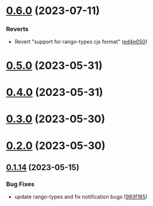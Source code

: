 # [0.6.0](https://github.com/rango-exchange/rango-client/compare/provider-binance-chain-wallet@0.5.0...provider-binance-chain-wallet@0.6.0) (2023-07-11)


### Reverts

* Revert "support for rango-types cjs format" ([ed4e050](https://github.com/rango-exchange/rango-client/commit/ed4e050bfc0dcde7aeffa6b0d73b02080a5721eb))



# [0.5.0](https://github.com/rango-exchange/rango-client/compare/provider-binance-chain-wallet@0.4.0...provider-binance-chain-wallet@0.5.0) (2023-05-31)



# [0.4.0](https://github.com/rango-exchange/rango-client/compare/provider-binance-chain-wallet@0.3.0...provider-binance-chain-wallet@0.4.0) (2023-05-31)



# [0.3.0](https://github.com/rango-exchange/rango-client/compare/provider-binance-chain-wallet@0.2.0...provider-binance-chain-wallet@0.3.0) (2023-05-30)



# [0.2.0](https://github.com/rango-exchange/rango-client/compare/provider-binance-chain-wallet@0.1.15...provider-binance-chain-wallet@0.2.0) (2023-05-30)



## [0.1.14](https://github.com/rango-exchange/rango-client/compare/provider-binance-chain-wallet@0.1.13...provider-binance-chain-wallet@0.1.14) (2023-05-15)


### Bug Fixes

* update rango-types and fix notification bugs ([993f185](https://github.com/rango-exchange/rango-client/commit/993f185e0b8c5e5e15a2c65ba2d85d1f9c8daa90))



